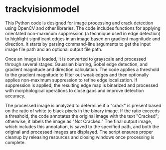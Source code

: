 # trackvisionmodel

This Python code is designed for image processing and crack detection using OpenCV and other libraries. The code includes functions for applying orientated non-maximum suppression (a technique used in edge detection) to highlight significant edges in an image based on gradient magnitude and direction. It starts by parsing command-line arguments to get the input image file path and an optional output file path.

Once an image is loaded, it is converted to grayscale and processed through several stages: Gaussian blurring, Sobel edge detection, and gradient magnitude and direction calculation. The code applies a threshold to the gradient magnitude to filter out weak edges and then optionally applies non-maximum suppression to refine edge localization. If suppression is applied, the resulting edge map is binarized and processed with morphological operations to close gaps and improve detection accuracy.

The processed image is analyzed to determine if a "crack" is present based on the ratio of white to black pixels in the binary image. If the ratio exceeds a threshold, the code annotates the original image with the text "Cracked"; otherwise, it labels the image as "Not Cracked." The final output image, which includes this annotation, is saved to the specified path, and both the original and processed images are displayed. The script ensures proper cleanup by releasing resources and closing windows once processing is complete.
